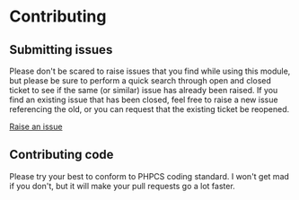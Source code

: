 # Contributing

## Submitting issues

Please don't be scared to raise issues that you find while using this module, but please be sure to perform a quick
search through open and closed ticket to see if the same (or similar) issue has already been raised. If you find an
existing issue that has been closed, feel free to raise a new issue referencing the old, or you can request that the
existing ticket be reopened.

[Raise an issue](https://github.com/chrispenny/silverstripe-downloadable-dataobject-stash/issues)

## Contributing code

Please try your best to conform to PHPCS coding standard. I won't get mad if you don't, but it will make your pull
requests go a lot faster.
